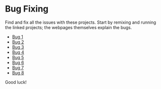 # Bug Fixing
Find and fix all the issues with these projects. Start by remixing and running the linked projects; the webpages themselves explain the bugs.

- [Bug 1](https://glitch.com/edit/#!/flowery-furtive-coaster)
- [Bug 2](https://glitch.com/edit/#!/twisty-kiwi-plate)
- [Bug 3](https://glitch.com/edit/#!/wobbly-certain-fireplace)
- [Bug 4](https://glitch.com/edit/#!/hill-pyrite-boot)
- [Bug 5](https://glitch.com/edit/#!/periodic-candle-pawpaw)
- [Bug 6](https://glitch.com/edit/#!/alive-zenith-watcher)
- [Bug 7](https://glitch.com/edit/#!/longhaired-far-waxflower)
- [Bug 8](https://glitch.com/edit/#!/foul-fork-blinker)

Good luck!
